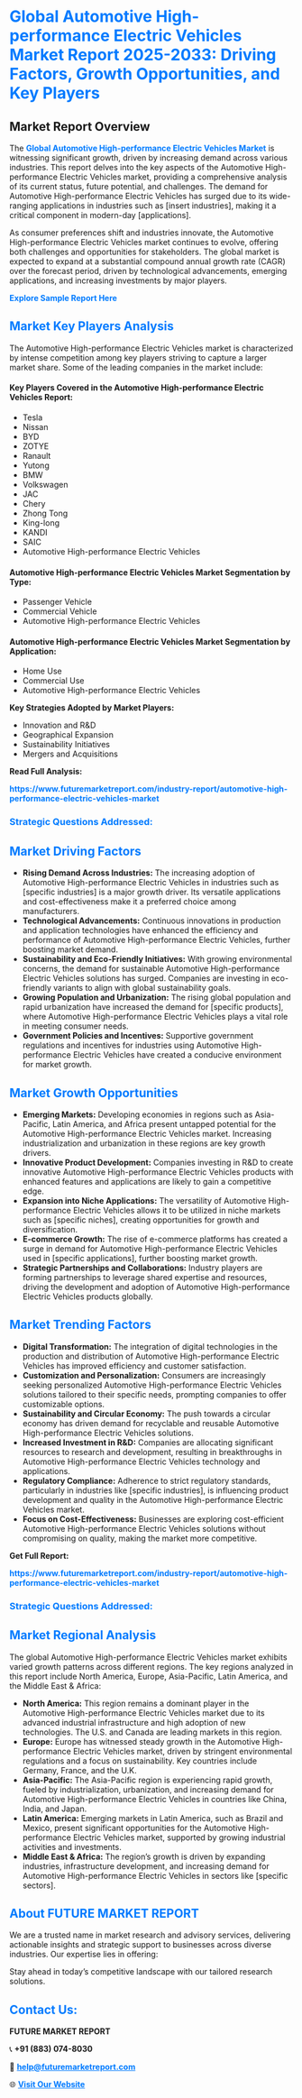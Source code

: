 <h1 style="color: #007BFF;">Global Automotive High-performance Electric Vehicles Market Report 2025-2033: Driving Factors, Growth Opportunities, and Key Players</h1>

<section id="overview">
<h2>Market Report Overview</h2>
<p>The <a href="https://www.futuremarketreport.com/industry-report/automotive-high-performance-electric-vehicles-market" style="color: #007BFF; text-decoration: none;"><strong>Global Automotive High-performance Electric Vehicles Market</strong></a> is witnessing significant growth, driven by increasing demand across various industries. This report delves into the key aspects of the Automotive High-performance Electric Vehicles market, providing a comprehensive analysis of its current status, future potential, and challenges. The demand for Automotive High-performance Electric Vehicles has surged due to its wide-ranging applications in industries such as [insert industries], making it a critical component in modern-day [applications].</p>
<p>As consumer preferences shift and industries innovate, the Automotive High-performance Electric Vehicles market continues to evolve, offering both challenges and opportunities for stakeholders. The global market is expected to expand at a substantial compound annual growth rate (CAGR) over the forecast period, driven by technological advancements, emerging applications, and increasing investments by major players.</p>
</section>

<section id="overview">
<p><a href="https://www.futuremarketreport.com/request-sample/reportId=97877" style="color: #007BFF; text-decoration: none;"><strong>Explore Sample Report Here</strong></a></p>
</section>

<section id="key-players">
<h2 style="color: #007BFF;">Market Key Players Analysis</h2>
<p>The Automotive High-performance Electric Vehicles market is characterized by intense competition among key players striving to capture a larger market share. Some of the leading companies in the market include:</p>
<h4>Key Players Covered in the Automotive High-performance Electric Vehicles Report:</h4>
<ul><li>Tesla</li><li>Nissan</li><li>BYD</li><li>ZOTYE</li><li>Ranault</li><li>Yutong</li><li>BMW</li><li>Volkswagen</li><li>JAC</li><li>Chery</li><li>Zhong Tong</li><li>King-long</li><li>KANDI</li><li>SAIC</li><li>Automotive High-performance Electric Vehicles</li></ul>
<h4>Automotive High-performance Electric Vehicles Market Segmentation by Type:</h4>
<ul><li>Passenger Vehicle</li><li>Commercial Vehicle</li><li>Automotive High-performance Electric Vehicles</li></ul>

<h4>Automotive High-performance Electric Vehicles Market Segmentation by Application:</h4>
<ul><li>Home Use</li><li>Commercial Use</li><li>Automotive High-performance Electric Vehicles</li></ul>
<p><strong>Key Strategies Adopted by Market Players:</strong></p>
<ul>
<li>Innovation and R&D</li>
<li>Geographical Expansion</li>
<li>Sustainability Initiatives</li>
<li>Mergers and Acquisitions</li>
</ul>
</section>

<section>
<p><strong>Read Full Analysis: </strong></p><a href="https://www.futuremarketreport.com/industry-report/automotive-high-performance-electric-vehicles-market" style="color: #007BFF; text-decoration: none;"><strong>https://www.futuremarketreport.com/industry-report/automotive-high-performance-electric-vehicles-market</strong></a>
<h3 style="color: #007BFF;">Strategic Questions Addressed:</h3>
</section>

<section id="driving-factors">
<h2 style="color: #007BFF;">Market Driving Factors</h2>
<ul>
<li><strong>Rising Demand Across Industries:</strong> The increasing adoption of Automotive High-performance Electric Vehicles in industries such as [specific industries] is a major growth driver. Its versatile applications and cost-effectiveness make it a preferred choice among manufacturers.</li>
<li><strong>Technological Advancements:</strong> Continuous innovations in production and application technologies have enhanced the efficiency and performance of Automotive High-performance Electric Vehicles, further boosting market demand.</li>
<li><strong>Sustainability and Eco-Friendly Initiatives:</strong> With growing environmental concerns, the demand for sustainable Automotive High-performance Electric Vehicles solutions has surged. Companies are investing in eco-friendly variants to align with global sustainability goals.</li>
<li><strong>Growing Population and Urbanization:</strong> The rising global population and rapid urbanization have increased the demand for [specific products], where Automotive High-performance Electric Vehicles plays a vital role in meeting consumer needs.</li>
<li><strong>Government Policies and Incentives:</strong> Supportive government regulations and incentives for industries using Automotive High-performance Electric Vehicles have created a conducive environment for market growth.</li>
</ul>
</section>

<section id="growth-opportunities">
<h2 style="color: #007BFF;">Market Growth Opportunities</h2>
<ul>
<li><strong>Emerging Markets:</strong> Developing economies in regions such as Asia-Pacific, Latin America, and Africa present untapped potential for the Automotive High-performance Electric Vehicles market. Increasing industrialization and urbanization in these regions are key growth drivers.</li>
<li><strong>Innovative Product Development:</strong> Companies investing in R&D to create innovative Automotive High-performance Electric Vehicles products with enhanced features and applications are likely to gain a competitive edge.</li>
<li><strong>Expansion into Niche Applications:</strong> The versatility of Automotive High-performance Electric Vehicles allows it to be utilized in niche markets such as [specific niches], creating opportunities for growth and diversification.</li>
<li><strong>E-commerce Growth:</strong> The rise of e-commerce platforms has created a surge in demand for Automotive High-performance Electric Vehicles used in [specific applications], further boosting market growth.</li>
<li><strong>Strategic Partnerships and Collaborations:</strong> Industry players are forming partnerships to leverage shared expertise and resources, driving the development and adoption of Automotive High-performance Electric Vehicles products globally.</li>
</ul>
</section>

<section id="trending-factors">
<h2 style="color: #007BFF;">Market Trending Factors</h2>
<ul>
<li><strong>Digital Transformation:</strong> The integration of digital technologies in the production and distribution of Automotive High-performance Electric Vehicles has improved efficiency and customer satisfaction.</li>
<li><strong>Customization and Personalization:</strong> Consumers are increasingly seeking personalized Automotive High-performance Electric Vehicles solutions tailored to their specific needs, prompting companies to offer customizable options.</li>
<li><strong>Sustainability and Circular Economy:</strong> The push towards a circular economy has driven demand for recyclable and reusable Automotive High-performance Electric Vehicles solutions.</li>
<li><strong>Increased Investment in R&D:</strong> Companies are allocating significant resources to research and development, resulting in breakthroughs in Automotive High-performance Electric Vehicles technology and applications.</li>
<li><strong>Regulatory Compliance:</strong> Adherence to strict regulatory standards, particularly in industries like [specific industries], is influencing product development and quality in the Automotive High-performance Electric Vehicles market.</li>
<li><strong>Focus on Cost-Effectiveness:</strong> Businesses are exploring cost-efficient Automotive High-performance Electric Vehicles solutions without compromising on quality, making the market more competitive.</li>
</ul>
</section>

<section>
<p><strong>Get Full Report: </strong></p><a href="https://www.futuremarketreport.com/industry-report/automotive-high-performance-electric-vehicles-market" style="color: #007BFF; text-decoration: none;"><strong>https://www.futuremarketreport.com/industry-report/automotive-high-performance-electric-vehicles-market</strong></a>
<h3 style="color: #007BFF;">Strategic Questions Addressed:</h3>
</section>


<section id="regional-analysis">
<h2 style="color: #007BFF;">Market Regional Analysis</h2>
<p>The global Automotive High-performance Electric Vehicles market exhibits varied growth patterns across different regions. The key regions analyzed in this report include North America, Europe, Asia-Pacific, Latin America, and the Middle East & Africa:</p>
<ul>
<li><strong>North America:</strong> This region remains a dominant player in the Automotive High-performance Electric Vehicles market due to its advanced industrial infrastructure and high adoption of new technologies. The U.S. and Canada are leading markets in this region.</li>
<li><strong>Europe:</strong> Europe has witnessed steady growth in the Automotive High-performance Electric Vehicles market, driven by stringent environmental regulations and a focus on sustainability. Key countries include Germany, France, and the U.K.</li>
<li><strong>Asia-Pacific:</strong> The Asia-Pacific region is experiencing rapid growth, fueled by industrialization, urbanization, and increasing demand for Automotive High-performance Electric Vehicles in countries like China, India, and Japan.</li>
<li><strong>Latin America:</strong> Emerging markets in Latin America, such as Brazil and Mexico, present significant opportunities for the Automotive High-performance Electric Vehicles market, supported by growing industrial activities and investments.</li>
<li><strong>Middle East & Africa:</strong> The region’s growth is driven by expanding industries, infrastructure development, and increasing demand for Automotive High-performance Electric Vehicles in sectors like [specific sectors].</li>
</ul>
</section>

<footer>
<h2 style="color: #007BFF;">About FUTURE MARKET REPORT</h2>
<p>We are a trusted name in market research and advisory services, delivering actionable insights and strategic support to businesses across diverse industries. Our expertise lies in offering:</p>

<p>Stay ahead in today’s competitive landscape with our tailored research solutions.</p>

<h2 style="color: #007BFF;">Contact Us:</h2>
<p><strong>FUTURE MARKET REPORT</strong></p>
<p>📞 <strong>+91 (883) 074-8030</strong></p>
<p>📧 <strong><a href="mailto:help@futuremarketreport.com" style="color: #007BFF;">help@futuremarketreport.com</a></strong></p>
<p>🌐 <strong><a href="https://www.futuremarketreport.com/" style="color: #007BFF;">Visit Our Website</a></strong></p>
</footer>